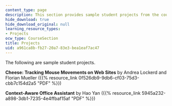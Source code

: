 ```yaml
---
content_type: page
description: This section provides sample student projects from the course.
hide_download: true
hide_download_original: null
learning_resource_types:
- Projects
ocw_type: CourseSection
title: Projects
uid: a961ca8b-fb27-20a7-83e3-bea1eaf7ac47
---
```


The following are sample student projects.

**Cheese: Tracking Mouse Movements on Web Sites** by Andrea Lockerd and Florian Mueller ({{% resource_link 0f526db9-9db6-cf03-75d3-cbb7c154d2a5 "PDF" %}})

**Context-Aware Office Assistant** by Hao Yan ({{% resource_link 5945a232-a898-3db1-7235-4e4ffbaf15af "PDF" %}})